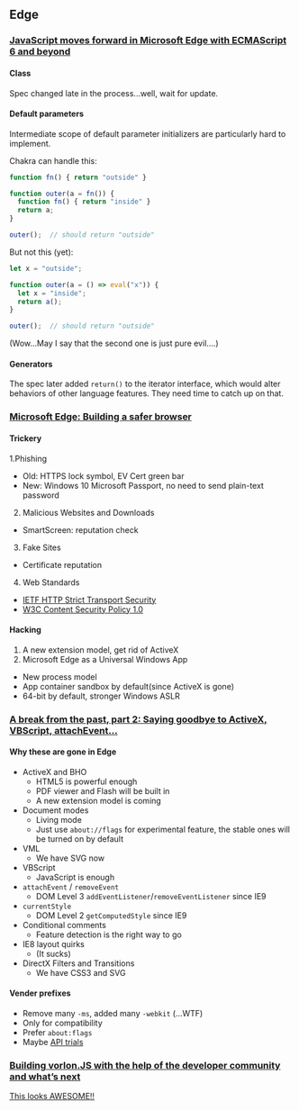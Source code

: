 ## Edge

### [JavaScript moves forward in Microsoft Edge with ECMAScript 6 and beyond](http://blogs.windows.com/msedgedev/2015/05/12/javascript-moves-forward-in-microsoft-edge-with-ecmascript-6-and-beyond/)

#### Class

Spec changed late in the process...well, wait for update.

#### Default parameters
Intermediate scope of default parameter initializers are particularly hard to implement.

Chakra can handle this:

```javascript
function fn() { return "outside" }

function outer(a = fn()) {
  function fn() { return "inside" }
  return a;
}

outer();  // should return "outside"
```

But not this (yet):

```javascript
let x = "outside";

function outer(a = () => eval("x")) {
  let x = "inside";
  return a();
}

outer();  // should return "outside"
```

(Wow...May I say that the second one is just pure evil....)

#### Generators

The spec later added `return()` to the iterator interface, which would alter behaviors of other language features. They need time to catch up on that.

### [Microsoft Edge: Building a safer browser](http://blogs.windows.com/msedgedev/2015/05/11/microsoft-edge-building-a-safer-browser/)


#### Trickery
1.Phishing
  * Old: HTTPS lock symbol, EV Cert green bar
  * New: Windows 10 Microsoft Passport, no need to send plain-text password
2. Malicious Websites and Downloads
  * SmartScreen: reputation check
3. Fake Sites
  * Certificate reputation
4. Web Standards
  * [IETF HTTP Strict Transport Security](https://tools.ietf.org/id/draft-ietf-websec-strict-transport-sec-14.txt)
  * [W3C Content Security Policy 1.0](http://www.w3.org/TR/2012/CR-CSP-20121115/)

#### Hacking

1. A new extension model, get rid of ActiveX
2. Microsoft Edge as a Universal Windows App
  * New process model
  * App container sandbox by default(since ActiveX is gone)
  * 64-bit by default, stronger Windows ASLR


### [A break from the past, part 2: Saying goodbye to ActiveX, VBScript, attachEvent…](http://blogs.windows.com/msedgedev/2015/05/06/a-break-from-the-past-part-2-saying-goodbye-to-activex-vbscript-attachevent/)

#### Why these are gone in Edge
* ActiveX and BHO
  * HTML5 is powerful enough
  * PDF viewer and Flash will be built in
  * A new extension model is coming
* Document modes
  * Living mode
  * Just use `about://flags` for experimental feature, the stable ones will be turned on by default
* VML
  * We have SVG now
* VBScript
  * JavaScript is enough
* `attachEvent` / `removeEvent`
  * DOM Level 3 `addEventListener`/`removeEventListener` since IE9
* `currentStyle`
  * DOM Level 2 `getComputedStyle` since IE9
* Conditional comments
  * Feature detection is the right way to go
* IE8 layout quirks
  * (It sucks)
* DirectX Filters and Transitions
  * We have CSS3 and SVG

#### Vender prefixes
* Remove many `-ms`, added many `-webkit` (...WTF)
* Only for compatibility
* Prefer `about:flags`
* Maybe [API trials](https://air.mozilla.org/web-compatibility-summit-talks/)

### [Building vorlon.JS with the help of the developer community and what’s next](http://blogs.windows.com/msedgedev/2015/05/08/building-vorlon-js-with-the-help-of-the-developer-community-and-whats-next/)

[This looks AWESOME!!](http://www.vorlonjs.com/)